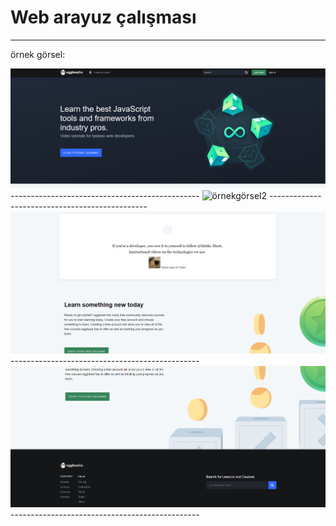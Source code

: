 # Web arayuz çalışması

----------------------------------------------
örnek görsel:

<img src="img/ornekgorsel/foto1.png" alt="örnekgörsel1">
-----------------------------------------------
<img src="img/ornekgorsel/foto2.png" alt="örnekgörsel2">
-----------------------------------------------
<img src="img/ornekgorsel/foto3.png" alt="örnekgörsel3">
-----------------------------------------------
<img src="img/ornekgorsel/foto4.png" alt="örnekgörsel4">
-----------------------------------------------